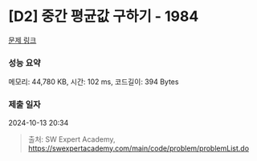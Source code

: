 # [D2] 중간 평균값 구하기 - 1984 

[문제 링크](https://swexpertacademy.com/main/code/problem/problemDetail.do?contestProbId=AV5Pw_-KAdcDFAUq) 

### 성능 요약

메모리: 44,780 KB, 시간: 102 ms, 코드길이: 394 Bytes

### 제출 일자

2024-10-13 20:34



> 출처: SW Expert Academy, https://swexpertacademy.com/main/code/problem/problemList.do